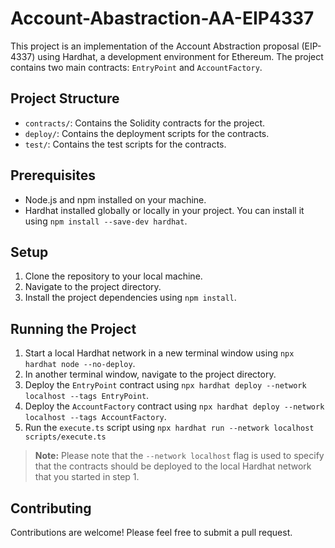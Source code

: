 # Account-Abastraction-AA-EIP4337

This project is an implementation of the Account Abstraction proposal (EIP-4337) using Hardhat, a development environment for Ethereum. The project contains two main contracts: `EntryPoint` and `AccountFactory`.

## Project Structure

- `contracts/`: Contains the Solidity contracts for the project.
- `deploy/`: Contains the deployment scripts for the contracts.
- `test/`: Contains the test scripts for the contracts.

## Prerequisites

- Node.js and npm installed on your machine.
- Hardhat installed globally or locally in your project. You can install it using `npm install --save-dev hardhat`.

## Setup

1. Clone the repository to your local machine.
2. Navigate to the project directory.
3. Install the project dependencies using `npm install`.

## Running the Project

1. Start a local Hardhat network in a new terminal window using `npx hardhat node --no-deploy`.
2. In another terminal window, navigate to the project directory.
3. Deploy the `EntryPoint` contract using `npx hardhat deploy --network localhost --tags EntryPoint`.
4. Deploy the `AccountFactory` contract using `npx hardhat deploy --network localhost --tags AccountFactory`.
5. Run the `execute.ts` script using `npx hardhat run --network localhost scripts/execute.ts`

> **Note:** Please note that the `--network localhost` flag is used to specify that the contracts should be deployed to the local Hardhat network that you started in step 1.
## Contributing

Contributions are welcome! Please feel free to submit a pull request.